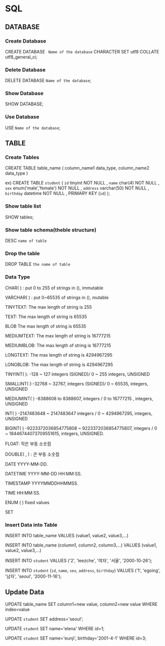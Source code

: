 # SQL

## DATABASE
### Create Database
CREATE DATABASE ` Name of the database` CHARACTER SET utf8 COLLATE utf8_general_ci;
### Delete Database
DELETE DATABASE ` Name of the database `;
### Show Database
SHOW DATABASE;
### Use Database
USE `Name of the database`;

## TABLE
### Create Tables
CREATE TABLE table_name (
    column_name1 data_type,
    column_name2 data_type
)

ex)
CREATE TABLE `student` (
    `id`  tinyint NOT NULL ,
    `name`  char(4) NOT NULL ,
    `sex`  enum('male','female') NOT NULL ,
    `address`  varchar(50) NOT NULL ,
    `birthday`  datetime NOT NULL ,
    PRIMARY KEY (`id`)
);
### Show table list
SHOW tables;
### Show table schema(theble structure)
DESC `name of table`
### Drop the table
DROP TABLE `the name of table`
### Data Type
CHAR( ) :	put 0 to 255 of strings in (), immutable 

VARCHAR( ) : put	0~65535 of strings in (), mutable

TINYTEXT: The max length of string is 255 

TEXT: The max length of string is	65535 

BLOB	The max length of string is 65535

MEDIUMTEXT:	The max length of string is 16777215 

MEDIUMBLOB:	The max length of string is 16777215 

LONGTEXT:	The max length of string is 4294967295 

LONGBLOB:	The max length of string is 4294967295 

TINYINT( ):	-128 ~ 127 integers (SIGNED)/
0 ~ 255 integers, UNSIGNED

SMALLINT( ):-32768 ~ 32767, integers (SIGNED)/
0 ~ 65535, integers, UNSIGNED

MEDIUMINT( )	-8388608 to 8388607, integers /
0 to 16777215 , integers, UNSIGNED

INT( )	-2147483648 ~ 2147483647 integers /
0 ~ 4294967295, integers, UNSIGNED

BIGINT( )	-9223372036854775808 ~ 9223372036854775807, integers /
0 ~ 18446744073709551615, integers, UNSIGNED.

FLOAT: 작은 부동 소숫점

DOUBLE( , ) : 큰 부동 소숫점

DATE	YYYY-MM-DD.

DATETIME	YYYY-MM-DD HH:MM:SS.

TIMESTAMP	YYYYMMDDHHMMSS.

TIME	HH:MM:SS.

ENUM ( )	fixed values

SET	 

### Insert Data into Table
INSERT INTO table_name VALUES (value1, value2, value3,...)

INSERT INTO table_name (column1, column2, column3,...) VALUES (value1, value2, value3,...)

INSERT INTO `student` VALUES ('2', 'leezche', '여자', '서울', '2000-10-26');

INSERT INTO `student` (`id`, `name`, `sex`, `address`, `birthday`) VALUES ('1', 'egoing', '남자', 'seoul', '2000-11-16');


## Update Data
UPDATE table_name SET column1=new value, column2=new value WHERE index=value

UPDATE `student` SET address='seoul';

UPDATE `student` SET name='elena' WHERE id=1;

UPDATE `student` SET name='eunji', birthday='2001-4-1' WHERE id=3;
